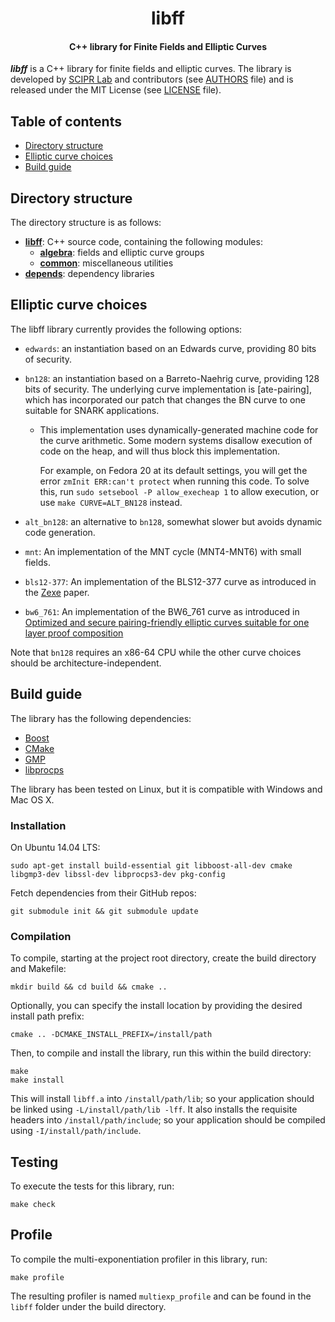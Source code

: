 <h1 align="center">libff</h1>
<h4 align="center">C++ library for Finite Fields and Elliptic Curves</h4>

___libff___ is a C++ library for finite fields and elliptic curves. The library is developed by [SCIPR Lab] and contributors (see [AUTHORS] file) and is released under the MIT License (see [LICENSE] file).

## Table of contents

- [Directory structure](#directory-structure)
- [Elliptic curve choices](#elliptic-curve-choices)
- [Build guide](#build-guide)

## Directory structure

The directory structure is as follows:

* [__libff__](libff): C++ source code, containing the following modules:
  * [__algebra__](libff/algebra): fields and elliptic curve groups
  * [__common__](libff/common): miscellaneous utilities
* [__depends__](depends): dependency libraries

## Elliptic curve choices

The libff library currently provides the following options:

* `edwards`:
   an instantiation based on an Edwards curve, providing 80 bits of security.

* `bn128`:
   an instantiation based on a Barreto-Naehrig curve, providing 128
   bits of security. The underlying curve implementation is
   \[ate-pairing], which has incorporated our patch that changes the
   BN curve to one suitable for SNARK applications.

    *   This implementation uses dynamically-generated machine code for the curve
        arithmetic. Some modern systems disallow execution of code on the heap, and
        will thus block this implementation.

        For example, on Fedora 20 at its default settings, you will get the error
        `zmInit ERR:can't protect` when running this code. To solve this,
        run `sudo setsebool -P allow_execheap 1` to allow execution,
        or use `make CURVE=ALT_BN128` instead.

* `alt_bn128`:
   an alternative to `bn128`, somewhat slower but avoids dynamic code generation.

* `mnt`:
   An implementation of the MNT cycle (MNT4-MNT6) with small fields.

* `bls12-377`:
   An implementation of the BLS12-377 curve as introduced in the [Zexe](https://eprint.iacr.org/2018/962.pdf) paper.

* `bw6_761`:
   An implementation of the BW6_761 curve as introduced in [Optimized and secure pairing-friendly elliptic curves suitable for one layer proof composition](https://eprint.iacr.org/2020/351.pdf)


Note that `bn128` requires an x86-64 CPU while the other curve choices
should be architecture-independent.

## Build guide

The library has the following dependencies:

* [Boost](http://www.boost.org/)
* [CMake](http://cmake.org/)
* [GMP](http://gmplib.org/)
* [libprocps](http://packages.ubuntu.com/trusty/libprocps-dev)

The library has been tested on Linux, but it is compatible with Windows and Mac OS X.

### Installation

On Ubuntu 14.04 LTS:

```
sudo apt-get install build-essential git libboost-all-dev cmake libgmp3-dev libssl-dev libprocps3-dev pkg-config
```

Fetch dependencies from their GitHub repos:

```
git submodule init && git submodule update
```

### Compilation

To compile, starting at the project root directory, create the build directory and Makefile:

```
mkdir build && cd build && cmake ..
```
Optionally, you can specify the install location by providing the desired install path prefix:
```
cmake .. -DCMAKE_INSTALL_PREFIX=/install/path
```

Then, to compile and install the library, run this within the build directory:
```
make
make install
```

This will install `libff.a` into `/install/path/lib`; so your application should be linked using `-L/install/path/lib -lff`. It also installs the requisite headers into `/install/path/include`; so your application should be compiled using `-I/install/path/include`.

## Testing

To execute the tests for this library, run:
```
make check
```

## Profile

To compile the multi-exponentiation profiler in this library, run:
```
make profile
```
The resulting profiler is named `multiexp_profile` and can be found in the `libff` folder under the build directory.

[SCIPR Lab]: http://www.scipr-lab.org/ (Succinct Computational Integrity and Privacy Research Lab)

[LICENSE]: LICENSE (LICENSE file in top directory of libff distribution)

[AUTHORS]: AUTHORS (AUTHORS file in top directory of libff distribution)
